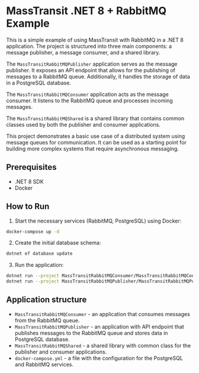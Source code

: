 # MassTransit .NET 8 + RabbitMQ Example

This is a simple example of using MassTransit with RabbitMQ in a .NET 8 application. The project is structured into three main components: a message publisher, a message consumer, and a shared library.

The `MassTransitRabbitMQPublisher` application serves as the message publisher. It exposes an API endpoint that allows for the publishing of messages to a RabbitMQ queue. Additionally, it handles the storage of data in a PostgreSQL database.

The `MassTransitRabbitMQConsumer` application acts as the message consumer. It listens to the RabbitMQ queue and processes incoming messages.

The `MassTransitRabbitMQShared` is a shared library that contains common classes used by both the publisher and consumer applications.

This project demonstrates a basic use case of a distributed system using message queues for communication. It can be used as a starting point for building more complex systems that require asynchronous messaging.
## Prerequisites

- .NET 8 SDK
- Docker

## How to Run

1. Start the necessary services (RabbitMQ, PostgreSQL) using Docker:

```bash
docker-compose up -d
```

2. Create the initial database schema:

```bash
dotnet ef database update
```

3. Run the application:

```bash
dotnet run --project MassTransitRabbitMQConsumer/MassTransitRabbitMQConsumer.csproj
dotnet run --project MassTransitRabbitMQPublisher/MassTransitRabbitMQPublisher.csproj
```

## Application structure

* `MassTransitRabbitMQConsumer` - an application that consumes messages from the RabbitMQ queue.
* `MassTransitRabbitMQPublisher` - an application with API endpoint that publishes messages to the RabbitMQ queue and stores data in PostgreSQL database.
* `MassTransitRabbitMQShared` - a shared library with common class for the publisher and consumer applications.
* `docker-compose.yml` - a file with the configuration for the PostgreSQL and RabbitMQ services.